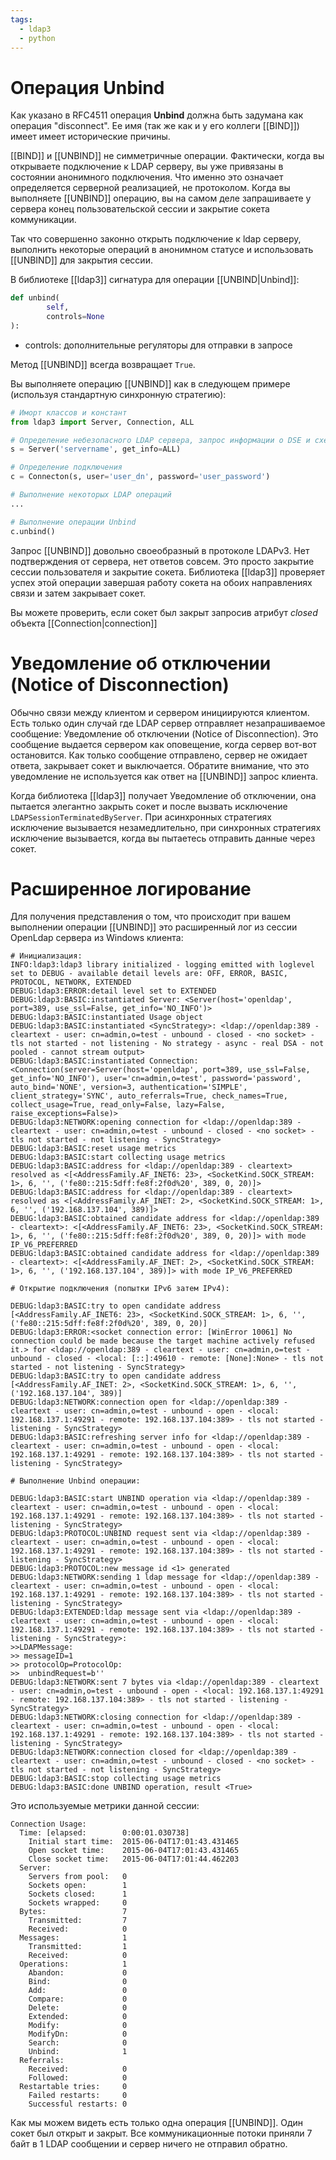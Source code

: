 ```yaml
---
tags:
  - ldap3
  - python
---
```

# Операция Unbind

Как указано в RFC4511 операция **Unbind** должна быть задумана как операция "disconnect". Ее имя (так же как и у его коллеги [[BIND]]) имеет имеет исторические причины.  

[[BIND]] и [[UNBIND]] не симметричные операции. Фактически, когда вы открываете подключение к LDAP серверу, вы уже привязаны в состоянии анонимного подключения. Что именно это означает определяется серверной реализацией, не протоколом. Когда вы выполняете [[UNBIND]] операцию, вы на самом деле запрашиваете у сервера конец пользовательской сессии и закрытие сокета коммуникации. 

Так что совершенно законно открыть подключение к ldap серверу,  выполнить некоторые операций в анонимном статусе и использовать [[UNBIND]] для закрытия сессии.

В библиотеке [[ldap3]] сигнатура для операции [[UNBIND|Unbind]]:

```python
def unbind(
		self,
		controls=None
):
```

- controls: дополнительные регуляторы для отправки в запросе

Метод [[UNBIND]] всегда возвращает `True`.

Вы выполняете операцию [[UNBIND]] как в следующем примере (используя стандартную синхронную стратегию):

``` python
# Иморт классов и констант
from ldap3 import Server, Connection, ALL

# Определение небезопасного LDAP сервера, запрос информации о DSE и схеме
s = Server('servername', get_info=ALL)

# Определение подключения
c = Connecton(s, user='user_dn', password='user_password')

# Выполнение некоторых LDAP операций
...

# Выполнение операции Unbind
c.unbind()
```

Запрос [[UNBIND]] довольно своеобразный в протоколе LDAPv3. Нет подтверждения от сервера, нет ответов совсем. Это просто закрытие сессии пользователя и закрытие сокета. Библиотека [[ldap3]] проверяет успех этой операции завершая работу сокета на обоих направлениях связи и затем закрывает сокет.

Вы можете проверить, если сокет был закрыт запросив атрибут *closed*  объекта [[Connection|connection]]

# Уведомление об отключении (Notice of Disconnection)

Обычно связи между клиентом и сервером инициируются клиентом. Есть только один случай где LDAP сервер отправляет незапрашиваемое сообщение: Уведомление об отключении (Notice of Disconnection). Это сообщение выдается сервером как оповещение, когда сервер вот-вот остановится. Как только сообщение отправлено, сервер не ожидает ответа, закрывает сокет и выключается. Обратите внимание, что это уведомление не используется как ответ на [[UNBIND]] запрос клиента.

Когда библиотека [[ldap3]] получает Уведомление об отключении, она пытается элегантно закрыть сокет и после вызвать исключение `LDAPSessionTerminatedByServer`. При асинхронных стратегиях исключение вызывается незамедлительно, при синхронных стратегиях исключение вызывается, когда вы пытаетесь отправить данные через сокет. 

# Расширенное логирование

Для получения представления о том, что происходит при вашем выполнении операции [[UNBIND]] это расширенный лог из сессии OpenLdap сервера из Windows клиента: 

``` log
# Инициализация:
INFO:ldap3:ldap3 library initialized - logging emitted with loglevel set to DEBUG - available detail levels are: OFF, ERROR, BASIC, PROTOCOL, NETWORK, EXTENDED
DEBUG:ldap3:ERROR:detail level set to EXTENDED
DEBUG:ldap3:BASIC:instantiated Server: <Server(host='openldap', port=389, use_ssl=False, get_info='NO_INFO')>
DEBUG:ldap3:BASIC:instantiated Usage object
DEBUG:ldap3:BASIC:instantiated <SyncStrategy>: <ldap://openldap:389 - cleartext - user: cn=admin,o=test - unbound - closed - <no socket> - tls not started - not listening - No strategy - async - real DSA - not pooled - cannot stream output>
DEBUG:ldap3:BASIC:instantiated Connection: <Connection(server=Server(host='openldap', port=389, use_ssl=False, get_info='NO_INFO'), user='cn=admin,o=test', password='password', auto_bind='NONE', version=3, authentication='SIMPLE', client_strategy='SYNC', auto_referrals=True, check_names=True, collect_usage=True, read_only=False, lazy=False, raise_exceptions=False)>
DEBUG:ldap3:NETWORK:opening connection for <ldap://openldap:389 - cleartext - user: cn=admin,o=test - unbound - closed - <no socket> - tls not started - not listening - SyncStrategy>
DEBUG:ldap3:BASIC:reset usage metrics
DEBUG:ldap3:BASIC:start collecting usage metrics
DEBUG:ldap3:BASIC:address for <ldap://openldap:389 - cleartext> resolved as <[<AddressFamily.AF_INET6: 23>, <SocketKind.SOCK_STREAM: 1>, 6, '', ('fe80::215:5dff:fe8f:2f0d%20', 389, 0, 20)]>
DEBUG:ldap3:BASIC:address for <ldap://openldap:389 - cleartext> resolved as <[<AddressFamily.AF_INET: 2>, <SocketKind.SOCK_STREAM: 1>, 6, '', ('192.168.137.104', 389)]>
DEBUG:ldap3:BASIC:obtained candidate address for <ldap://openldap:389 - cleartext>: <[<AddressFamily.AF_INET6: 23>, <SocketKind.SOCK_STREAM: 1>, 6, '', ('fe80::215:5dff:fe8f:2f0d%20', 389, 0, 20)]> with mode IP_V6_PREFERRED
DEBUG:ldap3:BASIC:obtained candidate address for <ldap://openldap:389 - cleartext>: <[<AddressFamily.AF_INET: 2>, <SocketKind.SOCK_STREAM: 1>, 6, '', ('192.168.137.104', 389)]> with mode IP_V6_PREFERRED

# Открытие подключения (попытки IPv6 затем IPv4):

DEBUG:ldap3:BASIC:try to open candidate address [<AddressFamily.AF_INET6: 23>, <SocketKind.SOCK_STREAM: 1>, 6, '', ('fe80::215:5dff:fe8f:2f0d%20', 389, 0, 20)]
DEBUG:ldap3:ERROR:<socket connection error: [WinError 10061] No connection could be made because the target machine actively refused it.> for <ldap://openldap:389 - cleartext - user: cn=admin,o=test - unbound - closed - <local: [::]:49610 - remote: [None]:None> - tls not started - not listening - SyncStrategy>
DEBUG:ldap3:BASIC:try to open candidate address [<AddressFamily.AF_INET: 2>, <SocketKind.SOCK_STREAM: 1>, 6, '', ('192.168.137.104', 389)]
DEBUG:ldap3:NETWORK:connection open for <ldap://openldap:389 - cleartext - user: cn=admin,o=test - unbound - open - <local: 192.168.137.1:49291 - remote: 192.168.137.104:389> - tls not started - listening - SyncStrategy>
DEBUG:ldap3:BASIC:refreshing server info for <ldap://openldap:389 - cleartext - user: cn=admin,o=test - unbound - open - <local: 192.168.137.1:49291 - remote: 192.168.137.104:389> - tls not started - listening - SyncStrategy>

# Выполнение Unbind операции:

DEBUG:ldap3:BASIC:start UNBIND operation via <ldap://openldap:389 - cleartext - user: cn=admin,o=test - unbound - open - <local: 192.168.137.1:49291 - remote: 192.168.137.104:389> - tls not started - listening - SyncStrategy>
DEBUG:ldap3:PROTOCOL:UNBIND request sent via <ldap://openldap:389 - cleartext - user: cn=admin,o=test - unbound - open - <local: 192.168.137.1:49291 - remote: 192.168.137.104:389> - tls not started - listening - SyncStrategy>
DEBUG:ldap3:PROTOCOL:new message id <1> generated
DEBUG:ldap3:NETWORK:sending 1 ldap message for <ldap://openldap:389 - cleartext - user: cn=admin,o=test - unbound - open - <local: 192.168.137.1:49291 - remote: 192.168.137.104:389> - tls not started - listening - SyncStrategy>
DEBUG:ldap3:EXTENDED:ldap message sent via <ldap://openldap:389 - cleartext - user: cn=admin,o=test - unbound - open - <local: 192.168.137.1:49291 - remote: 192.168.137.104:389> - tls not started - listening - SyncStrategy>:
>>LDAPMessage:
>> messageID=1
>> protocolOp=ProtocolOp:
>>  unbindRequest=b''
DEBUG:ldap3:NETWORK:sent 7 bytes via <ldap://openldap:389 - cleartext - user: cn=admin,o=test - unbound - open - <local: 192.168.137.1:49291 - remote: 192.168.137.104:389> - tls not started - listening - SyncStrategy>
DEBUG:ldap3:NETWORK:closing connection for <ldap://openldap:389 - cleartext - user: cn=admin,o=test - unbound - open - <local: 192.168.137.1:49291 - remote: 192.168.137.104:389> - tls not started - listening - SyncStrategy>
DEBUG:ldap3:NETWORK:connection closed for <ldap://openldap:389 - cleartext - user: cn=admin,o=test - unbound - closed - <no socket> - tls not started - not listening - SyncStrategy>
DEBUG:ldap3:BASIC:stop collecting usage metrics
DEBUG:ldap3:BASIC:done UNBIND operation, result <True>
```

Это используемые метрики данной сессии:

``` info 
Connection Usage:
  Time: [elapsed:        0:00:01.030738]
    Initial start time:  2015-06-04T17:01:43.431465
    Open socket time:    2015-06-04T17:01:43.431465
    Close socket time:   2015-06-04T17:01:44.462203
  Server:
    Servers from pool:   0
    Sockets open:        1
    Sockets closed:      1
    Sockets wrapped:     0
  Bytes:                 7
    Transmitted:         7
    Received:            0
  Messages:              1
    Transmitted:         1
    Received:            0
  Operations:            1
    Abandon:             0
    Bind:                0
    Add:                 0
    Compare:             0
    Delete:              0
    Extended:            0
    Modify:              0
    ModifyDn:            0
    Search:              0
    Unbind:              1
  Referrals:
    Received:            0
    Followed:            0
  Restartable tries:     0
    Failed restarts:     0
    Successful restarts: 0
```

Как мы можем видеть есть только одна операция [[UNBIND]]. Один сокет был открыт и закрыт. Все коммуникационные потоки приняли 7 байт в 1 LDAP сообщении и сервер ничего не отправил обратно.